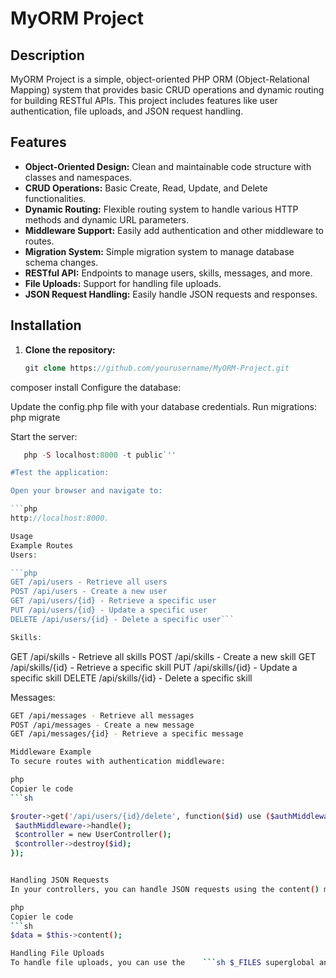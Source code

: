 # MyORM Project

## Description

MyORM Project is a simple, object-oriented PHP ORM (Object-Relational Mapping) system that provides basic CRUD operations and dynamic routing for building RESTful APIs. This project includes features like user authentication, file uploads, and JSON request handling.

## Features

- **Object-Oriented Design:** Clean and maintainable code structure with classes and namespaces.
- **CRUD Operations:** Basic Create, Read, Update, and Delete functionalities.
- **Dynamic Routing:** Flexible routing system to handle various HTTP methods and dynamic URL parameters.
- **Middleware Support:** Easily add authentication and other middleware to routes.
- **Migration System:** Simple migration system to manage database schema changes.
- **RESTful API:** Endpoints to manage users, skills, messages, and more.
- **File Uploads:** Support for handling file uploads.
- **JSON Request Handling:** Easily handle JSON requests and responses.

## Installation

1. **Clone the repository:**

   ```php
   git clone https://github.com/yourusername/MyORM-Project.git
composer install
Configure the database:

Update the config.php file with your database credentials.
Run migrations:
php migrate

Start the server:

   ```php
      php -S localhost:8000 -t public`''

#Test the application:

Open your browser and navigate to:

```php
 http://localhost:8000.

Usage
Example Routes
Users:

   ```php
GET /api/users - Retrieve all users
POST /api/users - Create a new user
GET /api/users/{id} - Retrieve a specific user
PUT /api/users/{id} - Update a specific user
DELETE /api/users/{id} - Delete a specific user```

Skills:
   ```
GET /api/skills - Retrieve all skills
POST /api/skills - Create a new skill
GET /api/skills/{id} - Retrieve a specific skill
PUT /api/skills/{id} - Update a specific skill
DELETE /api/skills/{id} - Delete a specific skill

Messages:
   ```sh
GET /api/messages - Retrieve all messages
POST /api/messages - Create a new message
GET /api/messages/{id} - Retrieve a specific message

Middleware Example
To secure routes with authentication middleware:

php
Copier le code
   ```sh

$router->get('/api/users/{id}/delete', function($id) use ($authMiddleware) {
    $authMiddleware->handle();
    $controller = new UserController();
    $controller->destroy($id);
});


Handling JSON Requests
In your controllers, you can handle JSON requests using the content() method:

php
Copier le code
   ```sh
$data = $this->content();

Handling File Uploads
To handle file uploads, you can use the    ```sh $_FILES superglobal and move uploaded files as needed.


